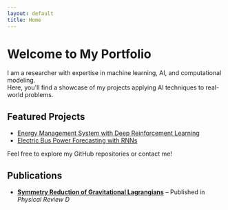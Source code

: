 ```yaml
---
layout: default
title: Home
---
```


# Welcome to My Portfolio  

I am a researcher with expertise in machine learning, AI, and computational modeling.  
Here, you'll find a showcase of my projects applying AI techniques to real-world problems.

## Featured Projects

- [Energy Management System with Deep Reinforcement Learning](projects/ems-project.md)
- [Electric Bus Power Forecasting with RNNs](projects/electric-bus-forecasting.md)

Feel free to explore my GitHub repositories or contact me!

## Publications  

- **[Symmetry Reduction of Gravitational Lagrangians](publications.md)** – Published in *Physical Review D*  
